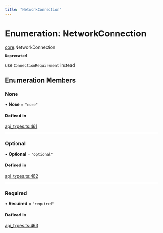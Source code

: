 ```yaml
---
title: "NetworkConnection"
---
```

# Enumeration: NetworkConnection

[core](../modules/core.md).NetworkConnection

**`Deprecated`**

use `ConnectionRequirement` instead

## Enumeration Members

### None

• **None** = ``"none"``

#### Defined in

[api_types.ts:461](https://github.com/coda/packs-sdk/blob/main/api_types.ts#L461)

___

### Optional

• **Optional** = ``"optional"``

#### Defined in

[api_types.ts:462](https://github.com/coda/packs-sdk/blob/main/api_types.ts#L462)

___

### Required

• **Required** = ``"required"``

#### Defined in

[api_types.ts:463](https://github.com/coda/packs-sdk/blob/main/api_types.ts#L463)
